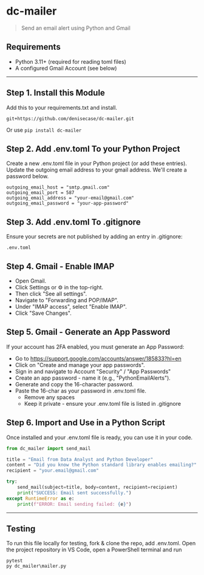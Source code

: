 # dc-mailer

> Send an email alert using Python and Gmail

## Requirements

- Python 3.11+ (required for reading toml files)
- A configured Gmail Account (see below)
---

## Step 1. Install this Module

Add this to your requirements.txt and install. 

```
git+https://github.com/denisecase/dc-mailer.git
```

Or use `pip install dc-mailer`

## Step 2. Add .env.toml To your Python Project

Create a new .env.toml file in your Python project (or add these entries).
Update the outgoing email address to your gmail address.
We'll create a password below.  

```
outgoing_email_host = "smtp.gmail.com"
outgoing_email_port = 587
outgoing_email_address = "your-email@gmail.com"
outgoing_email_password = "your-app-password"
```

## Step 3. Add .env.toml To .gitignore

Ensure your secrets are not published by adding an entry in .gitignore:

```
.env.toml
```

## Step 4. Gmail - Enable IMAP

 - Open Gmail.
 - Click Settings or ⚙️ in the top-right.
 - Then click "See all settings".
 - Navigate to "Forwarding and POP/IMAP".
 - Under "IMAP access", select "Enable IMAP".
-  Click "Save Changes".

## Step 5. Gmail - Generate an App Password

If your account has 2FA enabled, you must generate an App Password:
- Go to <https://support.google.com/accounts/answer/185833?hl=en> 
- Click on "Create and manage your app passwords".
- Sign in and navigate to Account "Security" / "App Passwords"
- Create an app password - name it (e.g., "PythonEmailAlerts"). 
- Generate and copy the 16-character password.
- Paste the 16-char as your password in .env.toml file. 
  - Remove any spaces
  - Keep it private - ensure your .env.toml file is listed in .gitignore

## Step 6. Import and Use in a Python Script

Once installed and your .env.toml file is ready, you can use it in your code. 

```python
from dc_mailer import send_mail

title = "Email from Data Analyst and Python Developer"
content = "Did you know the Python standard library enables emailing?"
recipient = "your.email@gmail.com"

try:
    send_mail(subject=title, body=content, recipient=recipient)
    print("SUCCESS: Email sent successfully.")
except RuntimeError as e:
    print(f"ERROR: Email sending failed: {e}")
```
---

## Testing

To run this file locally for testing, fork & clone the repo, add .env.toml. 
Open the project repository in VS Code, open a PowerShell terminal and run 

```
pytest
py dc_mailer\mailer.py
```
